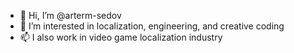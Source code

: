 - 👋 Hi, I’m @arterm-sedov
- 👀 I’m interested in localization, engineering, and creative coding
- 📫 I also work in video game localization industry

<!---
arterm-sedov/arterm-sedov is a ✨ special ✨ repository because its `README.md` (this file) appears on your GitHub profile.
You can click the Preview link to take a look at your changes.
--->
